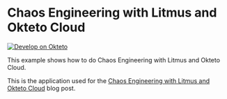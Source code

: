 # Chaos Engineering with Litmus and Okteto Cloud

[![Develop on Okteto](https://okteto.com/develop-okteto.svg)](https://cloud.okteto.com/deploy?repository=https://github.com/ajeshbaby/litmus-on-okteto)

This example shows how to do Chaos Engineering with Litmus and Okteto Cloud.

This is the application used for the [Chaos Engineering with Litmus and Okteto Cloud](https://okteto.com/blog/chaos-engineering-with-litmus) blog post.
